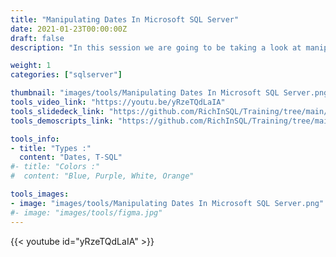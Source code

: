 ```yaml
---
title: "Manipulating Dates In Microsoft SQL Server"
date: 2021-01-23T00:00:00Z
draft: false
description: "In this session we are going to be taking a look at manipulating dates in Microsoft SQL Server and also exploring the pitfalls of using the between operator when comparing dates."

weight: 1
categories: ["sqlserver"]

thumbnail: "images/tools/Manipulating Dates In Microsoft SQL Server.png"
tools_video_link: "https://youtu.be/yRzeTQdLaIA"
tools_slidedeck_link: "https://github.com/RichInSQL/Training/tree/main/001%20-%20Manipulating%20Dates%20In%20Microsoft%20SQL%20Server"
tools_demoscripts_link: "https://github.com/RichInSQL/Training/tree/main/001%20-%20Manipulating%20Dates%20In%20Microsoft%20SQL%20Server/Demo%20Scripts"

tools_info:
- title: "Types :"
  content: "Dates, T-SQL"
#- title: "Colors :"
#  content: "Blue, Purple, White, Orange"

tools_images:
- image: "images/tools/Manipulating Dates In Microsoft SQL Server.png"
#- image: "images/tools/figma.jpg"
---
```


{{< youtube id="yRzeTQdLaIA" >}}